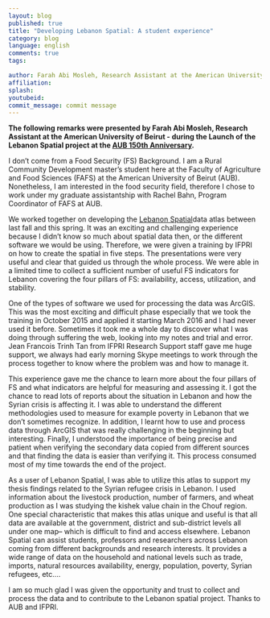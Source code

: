 ```yaml
---
layout: blog
published: true
title: "Developing Lebanon Spatial: A student experience"
category: blog
language: english
comments: true
tags: 

author: Farah Abi Mosleh, Research Assistant at the American University of Beirut
affiliation: 
splash: 
youtubeid: 
commit_message: commit message
---
```

**The following remarks were presented by Farah Abi Mosleh, Research Assistant at the American University of Beirut - during the Launch of the Lebanon Spatial project at the [AUB 150th Anniversary](http://www.aub.edu.lb/news/2016/Pages/fafs-150-sustainability.aspx).**
<!-- more -->

I don’t come from a Food Security (FS) Background. I am a Rural Community Development master’s student here at the Faculty of Agriculture and Food Sciences (FAFS) at the American University of Beirut (AUB). Nonetheless, I am interested in the food security field, therefore I chose to work under my graduate assistantship with Rachel Bahn, Program Coordinator of FAFS at AUB. 

We worked together on developing the [Lebanon Spatial](http://www.lebanonspatial.org/map.html?id=LBN)data atlas between last fall and this spring. It was an exciting and challenging experience because I didn’t know so much about spatial data then, or the different software we would be using. Therefore, we were given a training by IFPRI on how to create the spatial in five steps. The presentations were very useful and clear that guided us through the whole process. We were able in a limited time to collect a sufficient number of useful FS indicators for Lebanon covering the four pillars of FS: availability, access, utilization, and stability. 

One of the types of software we used for processing the data was ArcGIS. This was the most exciting and difficult phase especially that we took the training in October 2015 and applied it starting March 2016 and I had never used it before. Sometimes it took me a whole day to discover what I was doing through suffering the web, looking into my notes and trial and error.  Jean Francois Trinh Tan from IFPRI Research Support staff gave me huge support, we always had early morning Skype meetings to work through the process together to know where the problem was and how to manage it.

This experience gave me the chance to learn more about the four pillars of FS and what indicators are helpful for measuring and assessing it. I got the chance to read lots of reports about the situation in Lebanon and how the Syrian crisis is affecting it. I was able to understand the different methodologies used to measure for example poverty in Lebanon that we don’t sometimes recognize. In addition, I learnt how to use and process data through ArcGIS that was really challenging in the beginning but interesting. Finally, I understood the importance of being precise and patient when verifying the secondary data copied from different sources and that finding the data is easier than verifying it. This process consumed most of my time towards the end of the project. 

As a user of Lebanon Spatial, I was able to utilize this atlas to support my thesis findings related to the Syrian refugee crisis in Lebanon. I used information about the livestock production, number of farmers, and wheat production as I was studying the kishek value chain in the Chouf region. One special characteristic that makes this atlas unique and useful is that all data are available at the government, district and sub-district levels all under one map– which is difficult to find and access elsewhere. Lebanon Spatial can assist students, professors and researchers across Lebanon coming from different backgrounds and research interests. It provides a wide range of data on the household and national levels such as trade, imports, natural resources availability, energy, population, poverty, Syrian refugees, etc.… 

I am so much glad I was given the opportunity and trust to collect and process the data and to contribute to the Lebanon spatial project. Thanks to AUB and IFPRI.